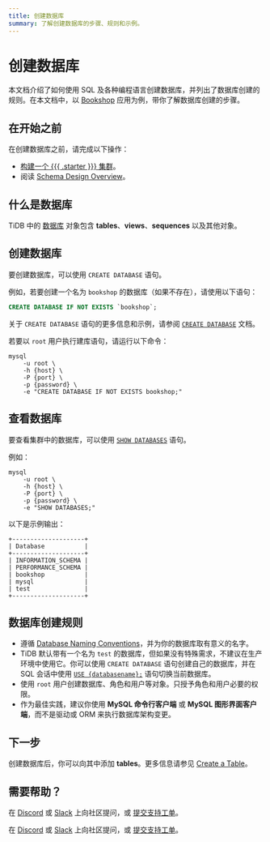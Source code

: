 ```yaml
---
title: 创建数据库
summary: 了解创建数据库的步骤、规则和示例。
---
```


# 创建数据库

本文档介绍了如何使用 SQL 及各种编程语言创建数据库，并列出了数据库创建的规则。在本文档中，以 [Bookshop](/develop/dev-guide-bookshop-schema-design.md) 应用为例，带你了解数据库创建的步骤。

## 在开始之前

在创建数据库之前，请完成以下操作：

- [构建一个 {{{ .starter }}} 集群](/develop/dev-guide-build-cluster-in-cloud.md)。
- 阅读 [Schema Design Overview](/develop/dev-guide-schema-design-overview.md)。

## 什么是数据库

TiDB 中的 [数据库](/develop/dev-guide-schema-design-overview.md) 对象包含 **tables**、**views**、**sequences** 以及其他对象。

## 创建数据库

要创建数据库，可以使用 `CREATE DATABASE` 语句。

例如，若要创建一个名为 `bookshop` 的数据库（如果不存在），请使用以下语句：

```sql
CREATE DATABASE IF NOT EXISTS `bookshop`;
```

关于 `CREATE DATABASE` 语句的更多信息和示例，请参阅 [`CREATE DATABASE`](/sql-statements/sql-statement-create-database.md) 文档。

若要以 `root` 用户执行建库语句，请运行以下命令：

```shell
mysql
    -u root \
    -h {host} \
    -P {port} \
    -p {password} \
    -e "CREATE DATABASE IF NOT EXISTS bookshop;"
```

## 查看数据库

要查看集群中的数据库，可以使用 [`SHOW DATABASES`](/sql-statements/sql-statement-show-databases.md) 语句。

例如：

```shell
mysql
    -u root \
    -h {host} \
    -P {port} \
    -p {password} \
    -e "SHOW DATABASES;"
```

以下是示例输出：

```
+--------------------+
| Database           |
+--------------------+
| INFORMATION_SCHEMA |
| PERFORMANCE_SCHEMA |
| bookshop           |
| mysql              |
| test               |
+--------------------+
```

## 数据库创建规则

- 遵循 [Database Naming Conventions](/develop/dev-guide-object-naming-guidelines.md)，并为你的数据库取有意义的名字。
- TiDB 默认带有一个名为 `test` 的数据库，但如果没有特殊需求，不建议在生产环境中使用它。你可以使用 `CREATE DATABASE` 语句创建自己的数据库，并在 SQL 会话中使用 [`USE {databasename};`](/sql-statements/sql-statement-use.md) 语句切换当前数据库。
- 使用 `root` 用户创建数据库、角色和用户等对象。只授予角色和用户必要的权限。
- 作为最佳实践，建议你使用 **MySQL 命令行客户端** 或 **MySQL 图形界面客户端**，而不是驱动或 ORM 来执行数据库架构变更。

## 下一步

创建数据库后，你可以向其中添加 **tables**。更多信息请参见 [Create a Table](/develop/dev-guide-create-table.md)。

## 需要帮助？

<CustomContent platform="tidb">

在 [Discord](https://discord.gg/DQZ2dy3cuc?utm_source=doc) 或 [Slack](https://slack.tidb.io/invite?team=tidb-community&channel=everyone&ref=pingcap-docs) 上向社区提问，或 [提交支持工单](/support.md)。

</CustomContent>

<CustomContent platform="tidb-cloud">

在 [Discord](https://discord.gg/DQZ2dy3cuc?utm_source=doc) 或 [Slack](https://slack.tidb.io/invite?team=tidb-community&channel=everyone&ref=pingcap-docs) 上向社区提问，或 [提交支持工单](https://tidb.support.pingcap.com/)。

</CustomContent>